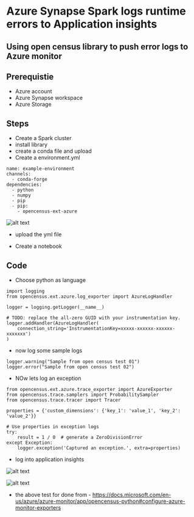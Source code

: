 # Azure Synapse Spark logs runtime errors to Application insights

## Using open census library to push error logs to Azure monitor

## Prerequistie

- Azure account
- Azure Synapse workspace
- Azure Storage

## Steps

- Create a Spark cluster
- install library
- create a conda file and upload
- Create a environment.yml

```
name: example-environment
channels:
  - conda-forge
dependencies:
  - python
  - numpy
  - pip
  - pip:
    - opencensus-ext-azure
```

![alt text](https://github.com/balakreshnan/Samples2021/blob/main/Synapseworkspace/images/opencensus1.jpg "Service Health")

- upload the yml file

- Create a notebook

## Code

- Choose python as language

```
import logging
from opencensus.ext.azure.log_exporter import AzureLogHandler

logger = logging.getLogger(__name__)
```

```
# TODO: replace the all-zero GUID with your instrumentation key.
logger.addHandler(AzureLogHandler(
    connection_string='InstrumentationKey=xxxxx-xxxxxx-xxxxxx-xxxxxxx')
)
```

- now log some sample logs

```
logger.warning("Sample from open census test 01")
logger.error("Sample from open census test 02")
```

- NOw lets log an exception

```
from opencensus.ext.azure.trace_exporter import AzureExporter
from opencensus.trace.samplers import ProbabilitySampler
from opencensus.trace.tracer import Tracer
```

```
properties = {'custom_dimensions': {'key_1': 'value_1', 'key_2': 'value_2'}}

# Use properties in exception logs
try:
    result = 1 / 0  # generate a ZeroDivisionError
except Exception:
    logger.exception('Captured an exception.', extra=properties)
```

- log into application insights

![alt text](https://github.com/balakreshnan/Samples2021/blob/main/adb/images/opencensus3.jpg "Service Health")

![alt text](https://github.com/balakreshnan/Samples2021/blob/main/adb/images/opencensus4.jpg "Service Health")

- the above test for done from - https://docs.microsoft.com/en-us/azure/azure-monitor/app/opencensus-python#configure-azure-monitor-exporters